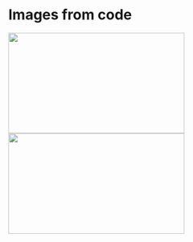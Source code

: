 # Images from code
<img align="left" style="float: centrer; margin: 0 10px 0 0;" src="https://media.discordapp.net/attachments/693850792309817385/828938220188073984/Screenshot_107.png?width=842&height=473" height="200" width="350"/>
<img align="center" style="float: left; margin: 0 10px 0 0;" src="https://media.discordapp.net/attachments/693850792309817385/828938220188073984/Screenshot_107.png?width=842&height=473" height="200" width="350"/>
